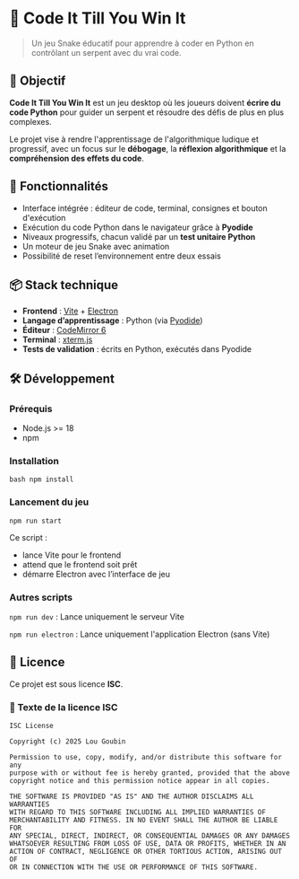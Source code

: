 # 🐍 Code It Till You Win It

> Un jeu Snake éducatif pour apprendre à coder en Python en contrôlant un serpent avec du vrai code.

## 🎯 Objectif

**Code It Till You Win It** est un jeu desktop où les joueurs doivent **écrire du code Python** pour guider un serpent et résoudre des défis de plus en plus complexes.

Le projet vise à rendre l'apprentissage de l'algorithmique ludique et progressif, avec un focus sur le **débogage**, la **réflexion algorithmique** et la **compréhension des effets du code**.

## 🚀 Fonctionnalités

- Interface intégrée : éditeur de code, terminal, consignes et bouton d'exécution
- Exécution du code Python dans le navigateur grâce à **Pyodide**
- Niveaux progressifs, chacun validé par un **test unitaire Python**
- Un moteur de jeu Snake avec animation
- Possibilité de reset l’environnement entre deux essais

## 📦 Stack technique

- **Frontend** : [Vite](https://vitejs.dev/) + [Electron](https://www.electronjs.org/)
- **Langage d’apprentissage** : Python (via [Pyodide](https://pyodide.org/))
- **Éditeur** : [CodeMirror 6](https://codemirror.net/6/)
- **Terminal** : [xterm.js](https://xtermjs.org/)
- **Tests de validation** : écrits en Python, exécutés dans Pyodide

## 🛠️ Développement

### Prérequis

- Node.js >= 18
- npm

### Installation

`bash
npm install`

### Lancement du jeu

`npm run start`

Ce script :
- lance Vite pour le frontend
- attend que le frontend soit prêt
- démarre Electron avec l’interface de jeu

### Autres scripts

`npm run dev` : Lance uniquement le serveur Vite

`npm run electron` : Lance uniquement l'application Electron (sans Vite)

## 📄 Licence

Ce projet est sous licence **ISC**.

### 📜 Texte de la licence ISC

```text
ISC License

Copyright (c) 2025 Lou Goubin

Permission to use, copy, modify, and/or distribute this software for any
purpose with or without fee is hereby granted, provided that the above
copyright notice and this permission notice appear in all copies.

THE SOFTWARE IS PROVIDED "AS IS" AND THE AUTHOR DISCLAIMS ALL WARRANTIES
WITH REGARD TO THIS SOFTWARE INCLUDING ALL IMPLIED WARRANTIES OF
MERCHANTABILITY AND FITNESS. IN NO EVENT SHALL THE AUTHOR BE LIABLE FOR
ANY SPECIAL, DIRECT, INDIRECT, OR CONSEQUENTIAL DAMAGES OR ANY DAMAGES
WHATSOEVER RESULTING FROM LOSS OF USE, DATA OR PROFITS, WHETHER IN AN
ACTION OF CONTRACT, NEGLIGENCE OR OTHER TORTIOUS ACTION, ARISING OUT OF
OR IN CONNECTION WITH THE USE OR PERFORMANCE OF THIS SOFTWARE.


